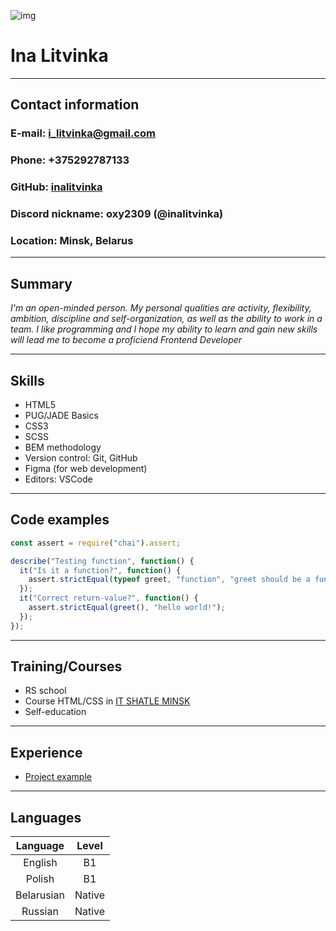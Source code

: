 ![img](https://avatars.githubusercontent.com/u/93608636?s=400&u=87e8df99009265bc6a11456bbdea54cee8148fdc&v=4)

# **Ina Litvinka**

***
## Contact information
### __E-mail:__ i_litvinka@gmail.com
### __Phone:__ +375292787133
### __GitHub:__ [inalitvinka](https://github.com/inalitvinka)
### __Discord nickname:__ oxy2309 (@inalitvinka)
### __Location:__ Minsk, Belarus

***

## Summary
_I'm an open-minded person. My personal qualities are activity, flexibility, ambition, discipline and self-organization, as well as the ability to work in a team. I like programming and I hope my ability to learn and gain new skills will lead me to become a proficiend Frontend Developer_

***

## Skills
* HTML5
* PUG/JADE Basics
* CSS3
* SCSS
* BEM methodology
* Version control: Git, GitHub
* Figma (for web development)
* Editors: VSCode

***

## Code examples
```javascript
const assert = require("chai").assert;

describe("Testing function", function() {
  it("Is it a function?", function() {
    assert.strictEqual(typeof greet, "function", "greet should be a function");
  });
  it("Correct return-value?", function() {
    assert.strictEqual(greet(), "hello world!");
  });
});

```

***

## Training/Courses
* RS school
* Course HTML/CSS in [IT SHATLE MINSK](https://it-shatle.by)
* Self-education 

***

## Experience
* [Project example](https://github.com/inalitvinka/diplom)

***

## Languages
|  Language  	|  Level 	|
|:----------:	|:------:	|
|   English  	|   B1   	|
|   Polish   	|   B1   	|
| Belarusian 	| Native 	|
|   Russian  	| Native 	|

